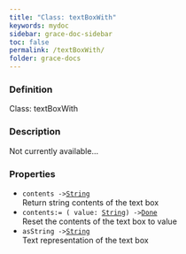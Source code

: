 ```yaml
---
title: "Class: textBoxWith"
keywords: mydoc
sidebar: grace-doc-sidebar
toc: false
permalink: /textBoxWith/
folder: grace-docs
---
```


### Definition
Class: textBoxWith  

### Description
Not currently available...  

### Properties
  
- `contents ->`[`String`](/grace-documentation/404)  
Return string contents of the text box
- `contents:= ( value: `[`String`](/grace-documentation/404)`) ->`[`Done`](/grace-documentation/404)  
Reset the contents of the text box to value
- `asString ->`[`String`](/grace-documentation/404)  
Text representation of the text box
